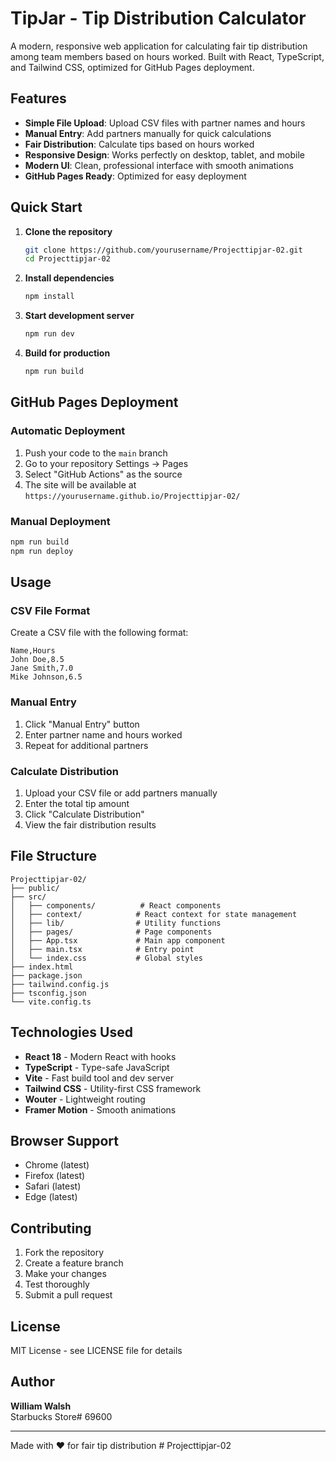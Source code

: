 # TipJar - Tip Distribution Calculator

A modern, responsive web application for calculating fair tip distribution among team members based on hours worked. Built with React, TypeScript, and Tailwind CSS, optimized for GitHub Pages deployment.

## Features

- **Simple File Upload**: Upload CSV files with partner names and hours
- **Manual Entry**: Add partners manually for quick calculations
- **Fair Distribution**: Calculate tips based on hours worked
- **Responsive Design**: Works perfectly on desktop, tablet, and mobile
- **Modern UI**: Clean, professional interface with smooth animations
- **GitHub Pages Ready**: Optimized for easy deployment

## Quick Start

1. **Clone the repository**
   ```bash
   git clone https://github.com/yourusername/Projecttipjar-02.git
   cd Projecttipjar-02
   ```

2. **Install dependencies**
   ```bash
   npm install
   ```

3. **Start development server**
   ```bash
   npm run dev
   ```

4. **Build for production**
   ```bash
   npm run build
   ```

## GitHub Pages Deployment

### Automatic Deployment

1. Push your code to the `main` branch
2. Go to your repository Settings → Pages
3. Select "GitHub Actions" as the source
4. The site will be available at `https://yourusername.github.io/Projecttipjar-02/`

### Manual Deployment

```bash
npm run build
npm run deploy
```

## Usage

### CSV File Format

Create a CSV file with the following format:
```csv
Name,Hours
John Doe,8.5
Jane Smith,7.0
Mike Johnson,6.5
```

### Manual Entry

1. Click "Manual Entry" button
2. Enter partner name and hours worked
3. Repeat for additional partners

### Calculate Distribution

1. Upload your CSV file or add partners manually
2. Enter the total tip amount
3. Click "Calculate Distribution"
4. View the fair distribution results

## File Structure

```
Projecttipjar-02/
├── public/
├── src/
│   ├── components/          # React components
│   ├── context/            # React context for state management
│   ├── lib/                # Utility functions
│   ├── pages/              # Page components
│   ├── App.tsx             # Main app component
│   ├── main.tsx            # Entry point
│   └── index.css           # Global styles
├── index.html
├── package.json
├── tailwind.config.js
├── tsconfig.json
└── vite.config.ts
```

## Technologies Used

- **React 18** - Modern React with hooks
- **TypeScript** - Type-safe JavaScript
- **Vite** - Fast build tool and dev server
- **Tailwind CSS** - Utility-first CSS framework
- **Wouter** - Lightweight routing
- **Framer Motion** - Smooth animations

## Browser Support

- Chrome (latest)
- Firefox (latest)
- Safari (latest)
- Edge (latest)

## Contributing

1. Fork the repository
2. Create a feature branch
3. Make your changes
4. Test thoroughly
5. Submit a pull request

## License

MIT License - see LICENSE file for details

## Author

**William Walsh**  
Starbucks Store# 69600

---

Made with ❤️ for fair tip distribution
#   P r o j e c t t i p j a r - 0 2  
 